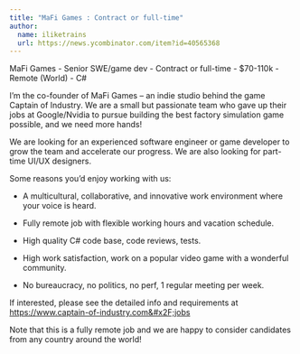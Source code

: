 ```yaml
---
title: "MaFi Games : Contract or full-time"
author:
  name: iliketrains
  url: https://news.ycombinator.com/item?id=40565368
---
```

MaFi Games - Senior SWE&#x2F;game dev - Contract or full-time - $70-110k - Remote (World) - C#

I’m the co-founder of MaFi Games – an indie studio behind the game Captain of Industry. We are a small but passionate team who gave up their jobs at Google&#x2F;Nvidia to pursue building the best factory simulation game possible, and we need more hands!

We are looking for an experienced software engineer or game developer to grow the team and accelerate our progress. We are also looking for part-time UI&#x2F;UX designers.

Some reasons you’d enjoy working with us:

* A multicultural, collaborative, and innovative work environment where your voice is heard.

* Fully remote job with flexible working hours and vacation schedule.

* High quality C# code base, code reviews, tests.

* High work satisfaction, work on a popular video game with a wonderful community.

* No bureaucracy, no politics, no perf, 1 regular meeting per week.

If interested, please see the detailed info and requirements at <a href="https:&#x2F;&#x2F;www.captain-of-industry.com&#x2F;jobs" rel="nofollow">https:&#x2F;&#x2F;www.captain-of-industry.com&#x2F;jobs</a>

Note that this is a fully remote job and we are happy to consider candidates from any country around the world!
